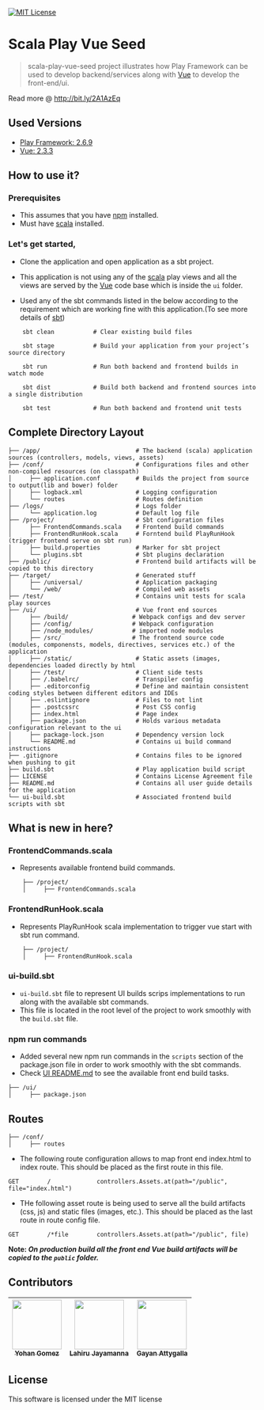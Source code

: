 [![MIT License][license-badge]][LICENSE]

# Scala Play Vue Seed

> scala-play-vue-seed project illustrates how Play Framework can be used to develop backend/services along with [Vue](https://vuejs.org/) to develop the front-end/ui.

Read more @ http://bit.ly/2A1AzEq

## Used Versions

* [Play Framework: 2.6.9](https://www.playframework.com/documentation/2.6.x/Home)
* [Vue: 2.3.3](https://vuejs.org/)

## How to use it? 

### Prerequisites

* This assumes that you have [npm](https://npmjs.org/) installed.
* Must have [scala](https://www.scala-lang.org/download/) installed.

### Let's get started,

* Clone the application and open application as a sbt project.

* This application is not using any of the [scala](https://www.playframework.com/documentation/2.6.x/ScalaHome) play views and all the views are served by the [Vue](https://vuejs.org/) code base which is inside the `ui` folder.

* Used any of the sbt commands listed in the below according to the requirement which are working fine with this application.(To see more details of [sbt](http://www.scala-sbt.org/))

``` 
    sbt clean           # Clear existing build files
    
    sbt stage           # Build your application from your project’s source directory
    
    sbt run             # Run both backend and frontend builds in watch mode
    
    sbt dist            # Build both backend and frontend sources into a single distribution
    
    sbt test            # Run both backend and frontend unit tests 
```

## Complete Directory Layout

```
├── /app/                           # The backend (scala) application sources (controllers, models, views, assets)
├── /conf/                          # Configurations files and other non-compiled resources (on classpath)
│     ├── application.conf          # Builds the project from source to output(lib and bower) folder
│     ├── logback.xml               # Logging configuration
│     └── routes                    # Routes definition
├── /logs/                          # Logs folder
│     └── application.log           # Default log file
├── /project/                       # Sbt configuration files
│     ├── FrontendCommands.scala    # Frontend build commands
│     ├── FrontendRunHook.scala     # Forntend build PlayRunHook (trigger frontend serve on sbt run)
│     ├── build.properties          # Marker for sbt project
│     └── plugins.sbt               # Sbt plugins declaration
├── /public/                        # Frontend build artifacts will be copied to this directory
├── /target/                        # Generated stuff
│     ├── /universal/               # Application packaging
│     └── /web/                     # Compiled web assets
├── /test/                          # Contains unit tests for scala play sources
├── /ui/                            # Vue front end sources
│     ├── /build/                  # Webpack configs and dev server
│     ├── /config/                 # Webpack configuration
│     ├── /node_modules/           # imported node modules
│     ├── /src/                    # The frontend source code (modules, componensts, models, directives, services etc.) of the application
│     ├── /static/                  # Static assets (images, dependencies loaded directly by html
│     ├── /test/                    # Client side tests
│     ├── /.babelrc/                # Transpiler config
│     ├── .editorconfig             # Define and maintain consistent coding styles between different editors and IDEs
│     ├── .eslintignore             # Files to not lint
│     ├── .postcssrc                # Post CSS config
│     ├── index.html                # Page index  
│     ├── package.json              # Holds various metadata configuration relevant to the ui
│     ├── package-lock.json         # Dependency version lock
│     └── README.md                 # Contains ui build command instructions
├── .gitignore                      # Contains files to be ignored when pushing to git
├── build.sbt                       # Play application build script
├── LICENSE                         # Contains License Agreement file
├── README.md                       # Contains all user guide details for the application
└── ui-build.sbt                    # Associated frontend build scripts with sbt
```

## What is new in here?

### FrontendCommands.scala

* Represents available frontend build commands.

```
    ├── /project/
    │     ├── FrontendCommands.scala
```


### FrontendRunHook.scala

* Represents PlayRunHook scala implementation to trigger vue start with sbt run command.

```
    ├── /project/
    │     ├── FrontendRunHook.scala
```

### ui-build.sbt

* `ui-build.sbt` file to represent UI builds scrips implementations to run along with the available sbt commands.
* This file is located in the root level of the project to work smoothly with the `build.sbt` file.

### npm run commands

* Added several new npm run commands in the `scripts` section of the package.json file in order to work smoothly with the sbt commands.
* Check [UI README.md](./ui/README.md) to see the available front end build tasks.

```
├── /ui/                       
│     ├── package.json          
```

## Routes

```
├── /conf/      
│     ├── routes 
```

* The following route configuration allows to map front end index.html to index route. This should be placed as the first route in this file.

```
GET        /             controllers.Assets.at(path="/public", file="index.html")
```

* THe following asset route is being used to serve all the build artifacts (css, js) and static files (images, etc.). This should be placed as the last route in route config file.

```
GET        /*file        controllers.Assets.at(path="/public", file)
```

**Note: _On production build all the front end Vue build artifacts will be copied to the `public` folder._**

## Contributors

<!-- ALL-CONTRIBUTORS-LIST:START - Do not remove or modify this section -->
|[<img src="https://avatars2.githubusercontent.com/u/5279079?s=400&v=4" width="100px;"/><br /><sub>Yohan Gomez</sub>][yohan-profile]| [<img src="https://avatars2.githubusercontent.com/u/6312524?s=400&u=efc9267c6f903c379fafaaf7b3b0d9a939474c01&v=4" width="100px;"/><br /><sub>Lahiru Jayamanna</sub>][lahiru-profile]<br />| [<img src="https://avatars0.githubusercontent.com/u/3881403?s=400&v=4" width="100px;"/><br /><sub>Gayan Attygalla</sub>](https://github.com/Arty26)|
| :---: | :---: | :---: |
<!-- ALL-CONTRIBUTORS-LIST:END -->

## License

This software is licensed under the MIT license

[license-badge]: http://img.shields.io/badge/license-MIT-blue.svg?style=flat
[license]: https://github.com/yohangz/java-play-react-seed/blob/master/README.md

[yohan-profile]: https://github.com/yohangz
[lahiru-profile]: https://github.com/lahiruz
[gayan-profile]: https://github.com/Arty26
